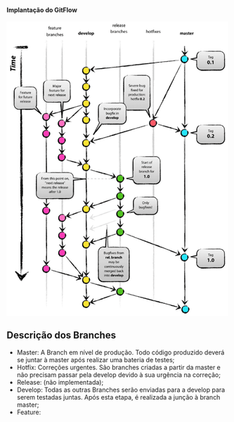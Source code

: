 #### Implantação do GitFlow

![ ](https://github.com/tiagosabadini/fluxo-trabalho/blob/master/docs/gitflow.png)

## Descrição dos Branches
- Master: A Branch em nível de produção. Todo código produzido deverá se juntar à master após realizar uma bateria de testes;
- Hotfix: Correções urgentes. São branches criadas a partir da master e não precisam passar pela develop devido à sua urgência na correção;
- Release: (não implementada);
- Develop: Todas as outras Branches serão enviadas para a develop para serem testadas juntas. Após esta etapa, é realizada a junção à branch master;
- Feature: 
